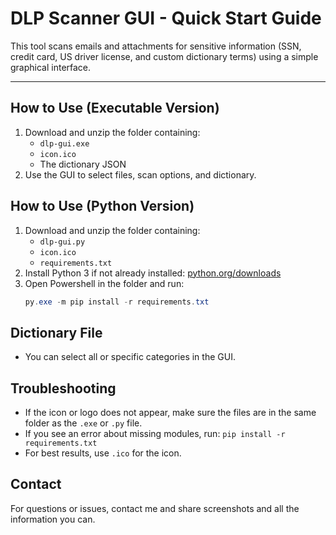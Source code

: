 # DLP Scanner GUI - Quick Start Guide

This tool scans emails and attachments for sensitive information (SSN, credit card, US driver license, and custom dictionary terms) using a simple graphical interface.

---

## How to Use (Executable Version)

1. Download and unzip the folder containing:
    - `dlp-gui.exe`
    - `icon.ico`
    - The dictionary JSON
2. Use the GUI to select files, scan options, and dictionary.
<!-- 4. Open Powershell as administrator and run this to create a shortcut for the executable in your Desktop.
```powershell
$ShortcutPath = "$env:PUBLIC\Desktop\\DLP-Scanner.lnk"; $TargetPath = "C:\Users\$env:USERNAME\Desktop\DLP\dist\dlp-gui.exe"; $WshShell = New-Object -ComObject WScript.Shell; $Shortcut = $WshShell.CreateShortcut($ShortcutPath); $Shortcut.TargetPath = $TargetPath; $Shortcut.Save()
``` -->
## How to Use (Python Version)

1. Download and unzip the folder containing:
    - `dlp-gui.py`
    - `icon.ico`
    - `requirements.txt`
2. Install Python 3 if not already installed: [python.org/downloads](https://www.python.org/downloads/)
3. Open Powershell in the folder and run:
    ```powershell
    py.exe -m pip install -r requirements.txt
    ```
    
## Dictionary File

- You can select all or specific categories in the GUI.

## Troubleshooting

- If the icon or logo does not appear, make sure the files are in the same folder as the `.exe` or `.py` file.
- If you see an error about missing modules, run: `pip install -r requirements.txt`
- For best results, use `.ico` for the icon.

## Contact

For questions or issues, contact me and share screenshots and all the information you can.